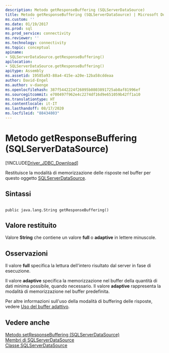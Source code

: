 ```yaml
---
description: Metodo getResponseBuffering (SQLServerDataSource)
title: Metodo getResponseBuffering (SQLServerDataSource) | Microsoft Docs
ms.custom: ''
ms.date: 01/19/2017
ms.prod: sql
ms.prod_service: connectivity
ms.reviewer: ''
ms.technology: connectivity
ms.topic: conceptual
apiname:
- SQLServerDataSource.getResponseBuffering()
apilocation:
- SQLServerDataSource.getResponseBuffering()
apitype: Assembly
ms.assetid: 19585a93-88a4-415e-a20e-12ba58cddeaa
author: David-Engel
ms.author: v-daenge
ms.openlocfilehash: 387f5442224f26095b0803891725ab8af81996ef
ms.sourcegitcommit: e700497f962e4c2274df16d9e651059b42ff1a10
ms.translationtype: HT
ms.contentlocale: it-IT
ms.lasthandoff: 08/17/2020
ms.locfileid: "88434803"
---
```

# <a name="getresponsebuffering-method-sqlserverdatasource"></a>Metodo getResponseBuffering (SQLServerDataSource)
[!INCLUDE[Driver_JDBC_Download](../../../includes/driver_jdbc_download.md)]

  Restituisce la modalità di memorizzazione delle risposte nel buffer per questo oggetto [SQLServerDataSource](../../../connect/jdbc/reference/sqlserverdatasource-class.md).  
  
## <a name="syntax"></a>Sintassi  
  
```  
  
public java.lang.String getResponseBuffering()  
```  
  
## <a name="return-value"></a>Valore restituito  
 Valore **String** che contiene un valore **full** o **adaptive** in lettere minuscole.  
  
## <a name="remarks"></a>Osservazioni  
 Il valore **full** specifica la lettura dell'intero risultato dal server in fase di esecuzione.  
  
 Il valore **adaptive** specifica la memorizzazione nel buffer della quantità di dati minima possibile, quando necessario. Il valore **adaptive** rappresenta la modalità di memorizzazione nel buffer predefinita.  
  
 Per altre informazioni sull'uso della modalità di buffering delle risposte, vedere [Uso del buffer adattivo](../../../connect/jdbc/using-adaptive-buffering.md).  
  
## <a name="see-also"></a>Vedere anche  
 [Metodo setResponseBuffering &#40;SQLServerDataSource&#41;](../../../connect/jdbc/reference/setresponsebuffering-method-sqlserverdatasource.md)   
 [Membri di SQLServerDataSource](../../../connect/jdbc/reference/sqlserverdatasource-members.md)   
 [Classe SQLServerDataSource](../../../connect/jdbc/reference/sqlserverdatasource-class.md)  
  
  
